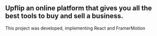 ## Upflip an online platform that gives you all the best tools to buy and sell a business.

This project was developed, implementing React and FramerMotion
